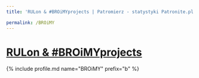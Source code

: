```yaml
---
title: 'RULon & #BROiMYprojects | Patromierz - statystyki Patronite.pl'

permalink: /BROiMY
---
```


# [RULon & #BROiMYprojects](https://patronite.pl/BROiMY)

{% include profile.md name="BROiMY" prefix="b" %}
